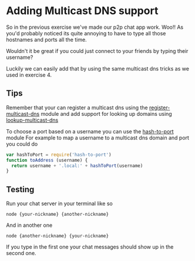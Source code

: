 # Adding Multicast DNS support

So in the previous exercise we've made our p2p chat app work. Woo!!
As you'd probably noticed its quite annoying to have to type all those
hostnames and ports all the time.

Wouldn't it be great if you could just connect to your friends by typing
their username?

Luckily we can easily add that by using the same multicast dns tricks as we
used in exercise 4.

## Tips

Remember that your can register a multicast dns using the [register-multicast-dns](https://github.com/mafintosh/register-multicast-dns)
module and add support for looking up domains using [lookup-multicast-dns](https://github.com/mafintosh/lookup-multicast-dns)

To choose a port based on a username you can use the [hash-to-port](https://github.com/mafintosh/hash-to-port) module
For example to map a username to a multicast dns domain and port you could do

``` js
var hashToPort = require('hash-to-port')
function toAddress (username) {
  return username + '.local:' + hashToPort(username)
}
```

## Testing

Run your chat server in your terminal like so

```
node {your-nickname} {another-nickname}
```

And in another one

```
node {another-nickname} {your-nickname}
```

If you type in the first one your chat messages should show up
in the second one.